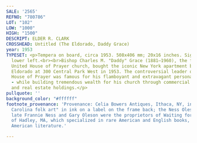 ```yaml
---
SALE: '2565'
REFNO: "780786"
LOT: "102"
LOW: "1000"
HIGH: "1500"
DESCRIPT: ELDER R. CLARK
CROSSHEAD: Untitled (The Eldorado, Daddy Grace)
year: 1953
TYPESET: <p>Tempera on board, circa 1953. 508x406 mm; 20x16 inches. Signed in tempera,
  lower left.<br><br>Bishop Charles M. "Daddy" Grace (1881–1960), the founder of the
  United House of Prayer church, bought the iconic New York apartment building the
  Eldorado at 300 Central Park West in 1953. The controversial leader of the United
  House of Prayer was famous for his flamboyant and extravagant personal lifestyle
  - while building tremendous wealth for his church through commercial business investments
  and real estate holdings.</p>
pullquote: ''
background_color: "#ffffff"
footnote_provenance: 'Provenance: Celia Bowers Antiques, Ithaca, NY, inscribed "North
  Carolina folk art" in ink on a label on the frame back; the Ness Oleson Trust. The
  late Frannie Ness and Gary Oleson were the proprietors of Waiting for Godot Books
  of Hadley, MA, which specialized in rare American and English books, including African
  American literature.'

---
```

